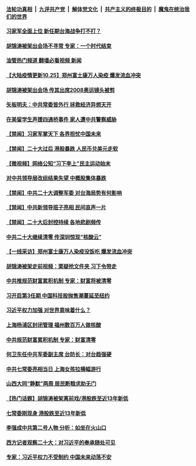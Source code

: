 ####  [法轮功真相](../../../../basic/blob/master/README.md?t=10250931) &nbsp;|&nbsp; [九评共产党](../../../../9ping.md/blob/master/README.md?t=10250931) &nbsp;|&nbsp; [解体党文化](../../../../jtdwh.md/blob/master/README.md?t=10250931)  &nbsp;|&nbsp; [共产主义的终极目的](../../../../gczydzjmd.md/blob/master/README.md?t=10250931) &nbsp;|&nbsp; [魔鬼在统治我们的世界](../../../../mgztzwmdsj.md/blob/master/README.md?t=10250931) 

#### [习家军全面上位 新任期台海战争打不打？](../pages/prog204/a103559067.md?t=10250931) 

#### [胡锦涛被架出会场不寻常 专家：一个时代结束](../pages/prog204/a103557342.md?t=10250931) 

#### [油管热门频道 翻墙必看视频 新闻](http://209.250.226.216:81/youtube.html?10250931)

#### [【大陆疫情更新10.25】郑州富士康万人染疫 爆发流血冲突](../pages/prog204/a103543040.md?t=10250931) 

#### [胡锦涛被架出会场 传其出席2008奥运镜头被剪](../pages/prog204/a103558983.md?t=10250931) 

#### [矢板明夫：中共常委皆外行 拯救经济异想天开](../pages/prog204/a103558675.md?t=10250931) 

#### [在美留学生声援四通桥事件 家人遭中共警察威胁](../pages/prog204/a103558953.md?t=10250931) 

#### [【禁闻】习家军掌天下 各界担忧中国未来](../pages/prog204/a103558856.md?t=10250931) 

#### [【禁闻】二十大过后 港股暴跌 人民币兑美元走软](../pages/prog204/a103558852.md?t=10250931) 

#### [【微视频】网络公知“习下李上”民主运动始末](../pages/prog204/a103558858.md?t=10250931) 

#### [对中共领导层改组结果失望 中概股集体暴跌](../pages/prog204/a103558925.md?t=10250931) 

#### [【禁闻】中共二十大调整军委 对台海局势有何影响](../pages/prog204/a103558859.md?t=10250931) 

#### [【禁闻】中共新领导班子亮相 民间哀声一片](../pages/prog204/a103558863.md?t=10250931) 

#### [【禁闻】二十大后封控持续 各地悲剧频传](../pages/prog204/a103558868.md?t=10250931) 


#### [中共二十大继续清零 传深圳惊现“核酸云”](../pages/prog204/a103558862.md?t=10250931) 

#### [【一线采访】郑州富士康万人染疫没饭吃 爆发流血冲突](../pages/prog204/a103558804.md?t=10250931) 

#### [胡锦涛被架走前视频：栗疑抢文件夹 习下令带走](../pages/prog204/a103558726.md?t=10250931) 

#### [中共推规范财富累积机制 专家：财富将被清零](../pages/prog204/a103558800.md?t=10250931) 

#### [习开启第3任期 中国科技股抛售潮蔓延至纽约](../pages/prog204/a103558716.md?t=10250931) 

#### [习近平权力加强 对世界意味着什么？](../pages/prog204/a103558701.md?t=10250931) 

#### [上海杨浦区封闭管理 福州数百万人做核酸](../pages/prog204/a103558684.md?t=10250931) 

#### [中共规范财富累积机制 专家：财富清零](../pages/prog204/a103558674.md?t=10250931) 

#### [何卫东任中共军委副主席 台防长：对台趋强硬](../pages/prog204/a103558661.md?t=10250931) 

#### [中共七常委亮相当日 上海女孩拉横幅游行](../pages/prog204/a103558564.md?t=10250931) 

#### [山西大同“静默”两周 居民断粮求助无门](../pages/prog204/a103558561.md?t=10250931) 

#### [【热门话题】胡锦涛被架离前戏/港股跌至近13年新低](../pages/prog204/a103557942.md?t=10250931) 

#### [七常委刚现身 港股跌至近13年新低](../pages/prog204/a103558539.md?t=10250931) 

#### [李强成中共第二号人物 分析：如坐在火山口](../pages/prog204/a103558497.md?t=10250931) 

#### [西方记者观察二十大：对习近平的奉承随处可见](../pages/prog204/a103558521.md?t=10250931) 

#### [专家：习近平权力不受制约 中国未来动荡不安](../pages/prog204/a103558502.md?t=10250931) 

<img src='http://gfw-breaker.win/goodnews/indexes/prog204.md' width='0px' height='0px'/>
